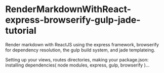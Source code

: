 # RenderMarkdownWithReact-express-browserify-gulp-jade-tutorial
Render markdown with ReactJS using the express framework, browserify for dependency resolution, the gulp build system, and jade templateing.

Setting up your views, routes directories, making your package.json: installing dependencies( node modules, express, gulp, browserify )...
